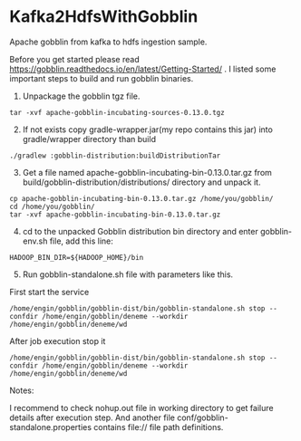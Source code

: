 # Kafka2HdfsWithGobblin
Apache gobblin from kafka to hdfs ingestion sample.

Before you get started please read https://gobblin.readthedocs.io/en/latest/Getting-Started/ . 
I listed some important steps to build and run gobblin binaries.

1. Unpackage the gobblin tgz file.

```
tar -xvf apache-gobblin-incubating-sources-0.13.0.tgz
```

2. If not exists copy gradle-wrapper.jar(my repo contains this jar) into gradle/wrapper directory than build

```
./gradlew :gobblin-distribution:buildDistributionTar
```

3. Get a file named apache-gobblin-incubating-bin-0.13.0.tar.gz from build/gobblin-distribution/distributions/ directory and unpack it.

```
cp apache-gobblin-incubating-bin-0.13.0.tar.gz /home/you/gobblin/
cd /home/you/gobblin/
tar -xvf apache-gobblin-incubating-bin-0.13.0.tar.gz
```
4. cd to the unpacked Gobblin distribution bin directory and enter gobblin-env.sh file, add this line:

```
HADOOP_BIN_DIR=${HADOOP_HOME}/bin
```

5. Run gobblin-standalone.sh file with parameters like this.

First start the service 
```
/home/engin/gobblin/gobblin-dist/bin/gobblin-standalone.sh stop --confdir /home/engin/gobblin/deneme --workdir /home/engin/gobblin/deneme/wd
```
After job execution stop it
```
/home/engin/gobblin/gobblin-dist/bin/gobblin-standalone.sh stop --confdir /home/engin/gobblin/deneme --workdir /home/engin/gobblin/deneme/wd
```


Notes:

I recommend to check nohup.out file in working directory to get failure details after execution step. And another file conf/gobblin-standalone.properties contains file:// file path definitions.
